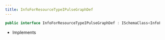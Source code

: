```yaml
---
title: InfoForResourceTypeIPulseGraphDef
---
```


```csharp
public interface InfoForResourceTypeIPulseGraphDef : ISchemaClass<InfoForResourceTypeIPulseGraphDef>, ISchemaField, ISchemaClass, INativeHandle
```

- Implements

